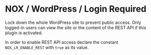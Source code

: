 # NOX / WordPress / Login Required

Lock down the whole WordPress site to prevent public access. Only logged-in users can view the site or the content of the REST API if this plugin is activated.

In order to enable REST API access declare the constant `NOX_LR_ENABLE_REST` with `true` as its value.
